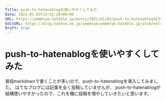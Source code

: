 ```yaml
---
Title: push-to-hatenablogを使いやすくしてみた
Date: 2021-01-03T23:52:20+09:00
URL: https://ymmmtym.hateblo.jp/entry/2021/01/03/push-to-hatenablog%E3%82%92%E4%BD%BF%E3%81%84%E3%82%84%E3%81%99%E3%81%8F%E3%81%97%E3%81%A6%E3%81%BF%E3%81%9F
EditURL: https://blog.hatena.ne.jp/ymmmtym/ymmmtym.hateblo.jp/atom/entry/26006613673835711
Draft: true
---
```


# push-to-hatenablogを使いやすくしてみた

普段markdownで書くことが多いので、push-to-hatenablogを導入してみました。
はてなブログには記事を全く投稿していませんが、
push-to-hatenablogが結構使いやすかったので、これを機に投稿を増やしていきたいと思います。
